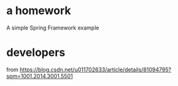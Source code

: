 # a homework
A simple Spring Framework example

# developers
from https://blog.csdn.net/u011702633/article/details/81094795?spm=1001.2014.3001.5501
